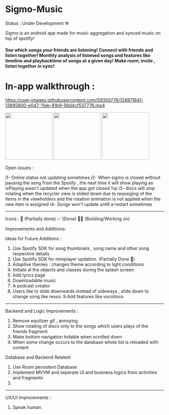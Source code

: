 # Sigmo-Music

Status : Under Development ⚒

Sigmo is an android app made for music aggregation and synced music on top of spotify!

#### See which songs your friends are listening! Connect with friends and listen together! Monthly analysis of listened songs and features like timeline and playbacktime of songs at a given day! Make room, invite , listen together in sync!

# In-app walkthrough : 


https://user-images.githubusercontent.com/59350776/124971641-13895800-e047-11eb-81b9-56d4cf537776.mp4


<p float="left">

  <img src="https://github.com/arpitrmaurya/Sigmo-Music/blob/master/UI%20SS/photo_2021-07-08_23-35-13.jpg" width="150" />
  <img src="https://github.com/itsarpitr/Sigmo-Music/blob/master/UI%20SS/photo_2021-07-05_13-04-59.jpg" width="150" /> 
  <img src="https://github.com/itsarpitr/Sigmo-Music/blob/master/UI%20SS/photo_2021-07-05_13-05-00.jpg" width="150" />
</p>


Open issues :

i1- Online status not updating sometimes
i2- When sigmo is closed without pausing the song from the Spotify , the next time it will show playing as ísPlaying wasn't updated when the app got closed
½p
i3- discs will stop rotating when the recycler view is slided down due to reassiging of the items in the viewholders and the rotation animation is not applied when the new item is assigned
i4- Songs won't update untill a restart sometimes

--------------------------------------------------------------------------------------------------------------------------

Icons :  🔹 (Partially done)
             ✅ (Done)
             👷‍♀️  (Building/Working on)

Improvements and Additions:

Ideas for Future Additions : 

1. Use Spotify SDK for song thumbnails , song name and other song respective details
2. Use Spotify SDK for miniplayer updation. (Partially Done 🔹)
3. Adaptive themes : changes theme according to light conditions
4. Initiate al the objects and classes during the splash screen
5. Add lyrics page
6. Downloadable music
7. A podcast creator
8. Users like to slide downwards instead of sideways , slide down to change song like resso.
9.Add features like vocolloco

-----------

Backend and Logic Improvements :

1. Remove equilizer gif , annoying
2. Show rotating of discs only to the songs which users plays of the friends fragment
3. Make bottom navigation hidable when scrolled down
4. When some change occurs to the database whole list is reloaded with content

Database and Backend Related:

1. Use Room persistent Database
2. Implement MVVM and seperate UI and business logics from activities and fragments
3. 

-----------

UX/UI Improvements :

1. Speak human.




